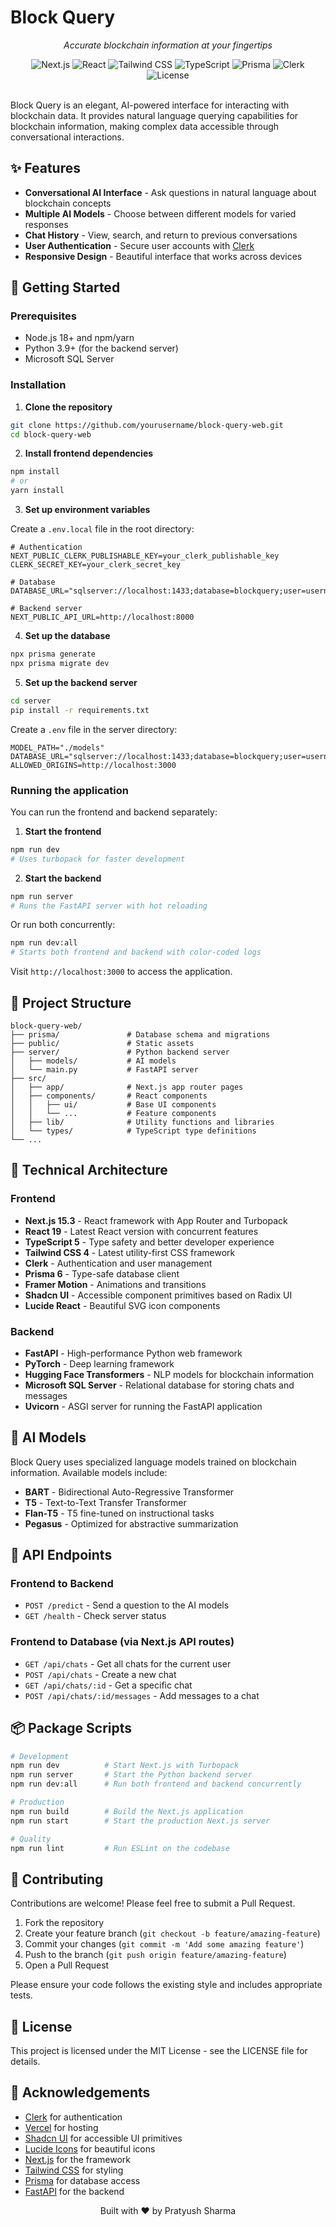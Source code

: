 # Block Query

<div align="center">
  <p><em>Accurate blockchain information at your fingertips</em></p>
</div>

<div align="center">
  <img src="https://img.shields.io/badge/next.js-15.3-black" alt="Next.js" />
  <img src="https://img.shields.io/badge/react-19-blue" alt="React" />
  <img src="https://img.shields.io/badge/tailwindcss-4-38B2AC" alt="Tailwind CSS" />
  <img src="https://img.shields.io/badge/typescript-5-3178C6" alt="TypeScript" />
  <img src="https://img.shields.io/badge/prisma-6-2D3748" alt="Prisma" />
  <img src="https://img.shields.io/badge/clerk-auth-6C47FF" alt="Clerk" />
  <img src="https://img.shields.io/badge/license-MIT-green" alt="License" />
</div>

<br />

Block Query is an elegant, AI-powered interface for interacting with blockchain data. It provides natural language querying capabilities for blockchain information, making complex data accessible through conversational interactions.

## ✨ Features

- **Conversational AI Interface** - Ask questions in natural language about blockchain concepts
- **Multiple AI Models** - Choose between different models for varied responses
- **Chat History** - View, search, and return to previous conversations
- **User Authentication** - Secure user accounts with [Clerk](https://clerk.com)
- **Responsive Design** - Beautiful interface that works across devices

## 🚀 Getting Started

### Prerequisites

- Node.js 18+ and npm/yarn
- Python 3.9+ (for the backend server)
- Microsoft SQL Server

### Installation

1. **Clone the repository**

```bash
git clone https://github.com/yourusername/block-query-web.git
cd block-query-web
```

2. **Install frontend dependencies**

```bash
npm install
# or
yarn install
```

3. **Set up environment variables**

Create a `.env.local` file in the root directory:

```
# Authentication
NEXT_PUBLIC_CLERK_PUBLISHABLE_KEY=your_clerk_publishable_key
CLERK_SECRET_KEY=your_clerk_secret_key

# Database
DATABASE_URL="sqlserver://localhost:1433;database=blockquery;user=username;password=password;trustServerCertificate=true"

# Backend server
NEXT_PUBLIC_API_URL=http://localhost:8000
```

4. **Set up the database**

```bash
npx prisma generate
npx prisma migrate dev
```

5. **Set up the backend server**

```bash
cd server
pip install -r requirements.txt
```

Create a `.env` file in the server directory:

```
MODEL_PATH="./models"
DATABASE_URL="sqlserver://localhost:1433;database=blockquery;user=username;password=password;trustServerCertificate=true"
ALLOWED_ORIGINS=http://localhost:3000
```

### Running the application

You can run the frontend and backend separately:

1. **Start the frontend**

```bash
npm run dev
# Uses turbopack for faster development
```

2. **Start the backend**

```bash
npm run server
# Runs the FastAPI server with hot reloading
```

Or run both concurrently:

```bash
npm run dev:all
# Starts both frontend and backend with color-coded logs
```

Visit `http://localhost:3000` to access the application.

## 🧩 Project Structure

```
block-query-web/
├── prisma/               # Database schema and migrations
├── public/               # Static assets
├── server/               # Python backend server
│   ├── models/           # AI models
│   └── main.py           # FastAPI server
├── src/
│   ├── app/              # Next.js app router pages
│   ├── components/       # React components
│   │   ├── ui/           # Base UI components
│   │   └── ...           # Feature components
│   ├── lib/              # Utility functions and libraries
│   └── types/            # TypeScript type definitions
└── ...
```

## 🔧 Technical Architecture

### Frontend

- **Next.js 15.3** - React framework with App Router and Turbopack
- **React 19** - Latest React version with concurrent features
- **TypeScript 5** - Type safety and better developer experience
- **Tailwind CSS 4** - Latest utility-first CSS framework
- **Clerk** - Authentication and user management
- **Prisma 6** - Type-safe database client
- **Framer Motion** - Animations and transitions
- **Shadcn UI** - Accessible component primitives based on Radix UI
- **Lucide React** - Beautiful SVG icon components

### Backend

- **FastAPI** - High-performance Python web framework
- **PyTorch** - Deep learning framework
- **Hugging Face Transformers** - NLP models for blockchain information
- **Microsoft SQL Server** - Relational database for storing chats and messages
- **Uvicorn** - ASGI server for running the FastAPI application

## 🧠 AI Models

Block Query uses specialized language models trained on blockchain information. Available models include:

- **BART** - Bidirectional Auto-Regressive Transformer
- **T5** - Text-to-Text Transfer Transformer
- **Flan-T5** - T5 fine-tuned on instructional tasks
- **Pegasus** - Optimized for abstractive summarization

## 🔄 API Endpoints

### Frontend to Backend

- `POST /predict` - Send a question to the AI models
- `GET /health` - Check server status

### Frontend to Database (via Next.js API routes)

- `GET /api/chats` - Get all chats for the current user
- `POST /api/chats` - Create a new chat
- `GET /api/chats/:id` - Get a specific chat
- `POST /api/chats/:id/messages` - Add messages to a chat

## 📦 Package Scripts

```bash
# Development
npm run dev          # Start Next.js with Turbopack
npm run server       # Start the Python backend server
npm run dev:all      # Run both frontend and backend concurrently

# Production
npm run build        # Build the Next.js application
npm run start        # Start the production Next.js server

# Quality
npm run lint         # Run ESLint on the codebase
```

## 🤝 Contributing

Contributions are welcome! Please feel free to submit a Pull Request.

1. Fork the repository
2. Create your feature branch (`git checkout -b feature/amazing-feature`)
3. Commit your changes (`git commit -m 'Add some amazing feature'`)
4. Push to the branch (`git push origin feature/amazing-feature`)
5. Open a Pull Request

Please ensure your code follows the existing style and includes appropriate tests.

## 📄 License

This project is licensed under the MIT License - see the LICENSE file for details.

## 🙏 Acknowledgements

- [Clerk](https://clerk.com) for authentication
- [Vercel](https://vercel.com) for hosting
- [Shadcn UI](https://ui.shadcn.com) for accessible UI primitives
- [Lucide Icons](https://lucide.dev) for beautiful icons
- [Next.js](https://nextjs.org) for the framework
- [Tailwind CSS](https://tailwindcss.com) for styling
- [Prisma](https://www.prisma.io) for database access
- [FastAPI](https://fastapi.tiangolo.com) for the backend

<div align="center">
  <p>Built with ❤️ by Pratyush Sharma</p>
</div>
